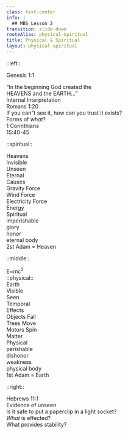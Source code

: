 ```yaml
---
class: text-center
info: |
  ## MBS Lesson 2
transition: slide-down
routeAlias: physical-spiritual
title: Physical & Spiritual
layout: physical-spiritual
---
```


::left::

Genesis 1:1

<div v-click="2" class="text-xs">
    “In the beginning God created the <br>
    HEAVENS and the EARTH...”</div>

<div v-click="3" class="mbs-col-box-l">
    <game-icons:archive-research class="mbs-box text-2xl -mb-2" />
    Internal Interpretation
</div>
<div v-click="14" class="m-t-5">
    Romans 1:20 <br />
    <span v-click="15" class="italic font-light block leading-snug text-base">
        If you can"t see it, how can you trust it exists?
    </span>
</div>
<div v-click="28" class="sidebox m-l-33 m-t-11">Forms of <i>what</i>?</div>
<arrow v-click="28" 
    z-2 
    x1="229" y1="300" 
    x2="280" y2="300" 
    color="black" width="3"
    arrowSize="2" />
 
 <Link to="scrolls/1Corinthians15:40-45" class="mbs-box" v-click="37">1 Corinthians<br/>15:40-45</Link>

::spiritual::

<div v-click="4" class="mbs-col-head">
    Heavens
</div>
<div v-click="6" class="mbs-col-item">
    Invisible
</div>
<div v-click="10" class="mbs-col-item">
    Unseen
</div>
<div v-click="11" class="mbs-col-item">
    Eternal
</div>

<div v-click="17" bg-white>
    <div v-click="24" class="mbs-col-head">
        Causes
    </div>
    <div v-click="23" class="mbs-col-item">
        Gravity Force
    </div>
    <div v-click="20" class="mbs-col-item">
        Wind Force
    </div>
    <div v-click="18" class="mbs-col-item">
        Electricity Force
    </div>
</div>
<div v-click="29" bg="white" h="135px">
    <div v-click="29" class="mbs-col-head"  b-b-0>
        Energy
    </div>
    <div v-click="35" class="mbs-col-head" b-b-0 mt-11>
        Spiritual
    </div>
</div>
<div v-click="38" class="mbs-col-item -mt-1">imperishable</div>
<div v-click="39" class="mbs-col-item -mt-1">glory</div>
<div v-click="41" class="mbs-col-item -mt-1">honor</div>
<div v-click="41" class="mbs-col-item -mt-1">eternal body</div>
<div v-click="42" class="mbs-col-item -mt-1">2st Adam = Heaven</div>

::middle::
<div bg-white w-5 ml="-2" h="7.5rem" mt="70" v-click="30" position="relative">
  <div v-click="30" 
      text="4xl" 
      color="black"
      position="relative" 
      w-15
      ml="-5"
      >
      <fa-solid:equals/> 
   </div>
  <div v-click="31" color="black" text-5xl ml="-8" mt="-2">
    <span class="txt-spirit">E</span>=m<span v-click="33" class="txt-spirit">c<sup>2</sup></span>
  </div>
    <div v-click="36" 
      text="4xl" 
      color="black"
      position="relative" 
      w-15
      ml="-5"
      >
      <fa-solid:equals/> 
   </div>
</div>
::physical::
<div v-click="4" class="mbs-col-head">
    Earth
</div>
<div v-click="6" class="mbs-col-item">
    Visible
</div>
<div v-click="8" class="mbs-col-item">
    Seen
</div>
<div v-click="9" class="mbs-col-item">
    Temporal
</div>

<div v-click="17" bg-white>
    <div v-click="25" class="mbs-col-head">
        Effects
    </div>
    <div v-click="22" class="mbs-col-item">
        Objects Fall
    </div>
    <div v-click="19" class="mbs-col-item">
        Trees Move
    </div>
    <div v-click="17" class="mbs-col-item">
        Motors Spin
    </div>
</div>
<div v-click="27" bg="white" h="135px">
    <div v-click="27" class="mbs-col-head" b-b-0>
        Matter
    </div>
    <div v-click="34" class="mbs-col-head" b-b-0 mt-11>
        Physical
    </div>
</div>
<div v-click="38" class="mbs-col-item -mt-1">perishable</div>
<div v-click="39" class="mbs-col-item -mt-1">dishonor</div>
<div v-click="40" class="mbs-col-item -mt-1">weakness</div>
<div v-click="41" class="mbs-col-item -mt-1">physical body</div>
<div v-click="42" class="mbs-col-item -mt-1">1st Adam = Earth</div>


::right::
<div v-click="12">
    Hebrews 11:1 <br />
    <span v-click="13" class="italic font-light text-base align-text-top">
        Evidence of unseen</span>
</div>
<Link to="scrolls/Colossians1:15-16" title="Colossians 1:15-16" v-click="5" />
<Link to="2Corinthians4:17" title="2 Corinthians 4:17" v-click="7" />
<div v-click="16" class="italic font-light text-base align-text-top m-t-5">
    Is it safe to put a paperclip in a light socket?
</div>
<div v-click="26"  
     ml="-5" 
     mt="19">
        <i>What</i> is effected?
     </div>
<arrow v-click="26" 
    v-motion-slide-left 
    ml="-158" z="2" 
    x1="655"  y1="300"
    x2="590" y2="300" 
    color="black" width="3" 
    arrowSize="2" />
<div v-click="32" 
     ml="-5" 
     class="mbs-box">
        What provides stability?
     </div>
<arrow v-click="32" 
    v-motion-slide-left 
    ml="-155" z="2" 
    x1="625" y1="330"
    x2="480" y2="345" 
    color="black" width="3" arrowSize="2" />

<!--
The last comment block of each slide will be treated as slide notes. It will be visible and editable in Presenter Mode along with the slide. [Read more in the docs](https://sli.dev/guide/syntax.html#notes
-->
